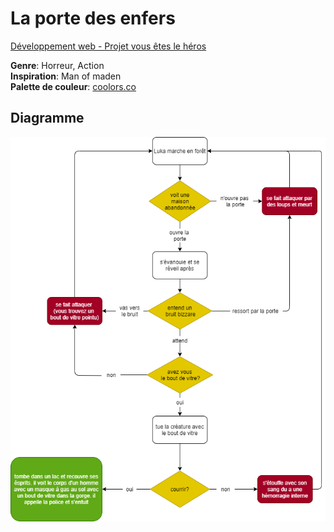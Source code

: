 # La porte des enfers
[ Développement web - Projet vous êtes le héros](https://smnarnold.com/projets/vous-etes-le-heros)

**Genre**: Horreur, Action
<br />
**Inspiration**: Man of maden
<br />
**Palette de couleur**: [coolors.co](https://coolors.co/c969bb-b961d9-8f55d6-6d58d7-3a3ccf-160059)

## Diagramme

![diagramme](/boustany_jessica_vous-etes-le-heros_582-324MO/assets/synospsis.png)
